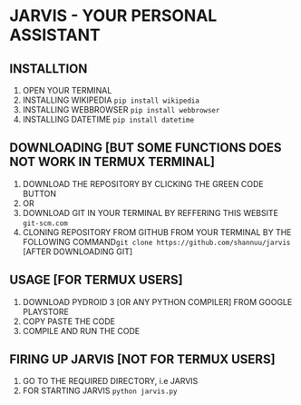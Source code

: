 # JARVIS - YOUR PERSONAL ASSISTANT

## INSTALLTION
  1. OPEN YOUR TERMINAL
  2. INSTALLING WIKIPEDIA `pip install wikipedia`
  3. INSTALLING WEBBROWSER `pip install webbrowser`
  4. INSTALLING DATETIME `pip install datetime`

## DOWNLOADING [BUT SOME FUNCTIONS DOES NOT WORK IN TERMUX TERMINAL]
  1. DOWNLOAD THE REPOSITORY BY CLICKING THE GREEN CODE BUTTON
  2. OR
  3. DOWNLOAD GIT IN YOUR TERMINAL BY REFFERING THIS WEBSITE `git-scm.com`
  4. CLONING REPOSITORY FROM GITHUB FROM YOUR TERMINAL BY THE FOLLOWING COMMAND`git clone https://github.com/shannuu/jarvis` [AFTER DOWNLOADING GIT]

## USAGE [FOR TERMUX USERS]
  1. DOWNLOAD PYDROID 3 [OR ANY PYTHON COMPILER] FROM GOOGLE PLAYSTORE
  2. COPY PASTE THE CODE
  3. COMPILE AND RUN THE CODE

## FIRING UP JARVIS [NOT FOR TERMUX USERS] 
  1. GO TO THE REQUIRED DIRECTORY, i.e JARVIS
  2. FOR STARTING JARVIS `python jarvis.py`
